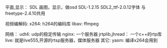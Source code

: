 平面,显示：
SDL 画图，显示，做osd
SDL-1.2.15
SDL2_ttf-2.0.12字体  与freetype-2.4.10共用

视频编解码:
x264:
	h264的编码库
libav:
	ffmpeg


网络：
udt4:
	udp的稳定传输
nginx:
	一个服务器
jrtplib,jhread：
	一个c++的rtp库
live:
	就是live555,开源的rtsp服务器，媒体服务器
其它:
yasm:
	编译x264会用到
